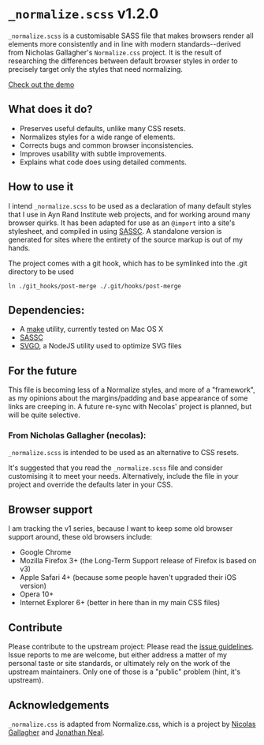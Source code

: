 # `_normalize.scss` v1.2.0

`_normalize.scss` is a customisable SASS file that makes browsers render all
elements more consistently and in line with modern standards--derived from
Nicholas Gallagher's `Normalize.css` project. It is the result of researching the
differences between default browser styles in order to precisely target only
the styles that need normalizing.

[Check out the demo](http://darcmattr.github.io/_normalize.scss/test.html)

## What does it do?

* Preserves useful defaults, unlike many CSS resets.
* Normalizes styles for a wide range of elements.
* Corrects bugs and common browser inconsistencies.
* Improves usability with subtle improvements.
* Explains what code does using detailed comments.

## How to use it

I intend `_normalize.scss` to be used as a declaration of many default styles
that I use in Ayn Rand Institute web projects, and for working around many
browser quirks. It has been adapted for use as an `@import` into a site's
stylesheet, and compiled in using [SASSC][].  A standalone version is
generated for sites where the entirety of the source markup is out of my hands.

The project comes with a git hook, which has to be symlinked into the .git
directory to be used

    ln ./git_hooks/post-merge ./.git/hooks/post-merge

## Dependencies:

* A [make][] utility, currently tested on Mac OS X
* [SASSC][]
* [SVGO][], a NodeJS utility used to optimize SVG files

## For the future

This file is becoming less of a Normalize styles, and more of a "framework", as
my opinions about the margins/padding and base appearance of some links are
creeping in. A future re-sync with Necolas' project is planned, but will be
quite selective.

### From Nicholas Gallagher (necolas):

`_normalize.scss` is intended to be used as an alternative to CSS resets.

It's suggested that you read the `_normalize.scss` file and consider customising
it to meet your needs. Alternatively, include the file in your project and
override the defaults later in your CSS.

## Browser support

I am tracking the v1 series, because I want to keep some old browser support
around, these old browsers include:

* Google Chrome
* Mozilla Firefox 3+ (the Long-Term Support release of Firefox is based on v3)
* Apple Safari 4+ (because some people haven't upgraded their iOS version)
* Opera 10+
* Internet Explorer 6+ (better in here than in my main CSS files)

## Contribute

Please contribute to the upstream project: Please read the [issue
guidelines][].  Issue reports to me are welcome, but either address a matter of
my personal taste or site standards, or ultimately rely on the work of the
upstream maintainers. Only one of those is a "public" problem (hint, it's
upstream).

## Acknowledgements

`_normalize.css` is adapted from Normalize.css, which is a project by [Nicolas
Gallagher][] and [Jonathan Neal][].

[Jonathan Neal]: http://github.com/jonathantneal
[Nicolas Gallagher]: http://github.com/necolas
[issue guidelines]: https://github.com/necolas/issue-guidelines
[SASSC]: https://github.com/hcatlin/sassc
[make]: http://en.wikipedia.org/wiki/Make_(software)
[SVGO]: https://github.com/svg/svgo
